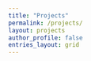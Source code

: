 ```yaml
---
title: "Projects"
permalink: /projects/
layout: projects
author_profile: false
entries_layout: grid
---
```

